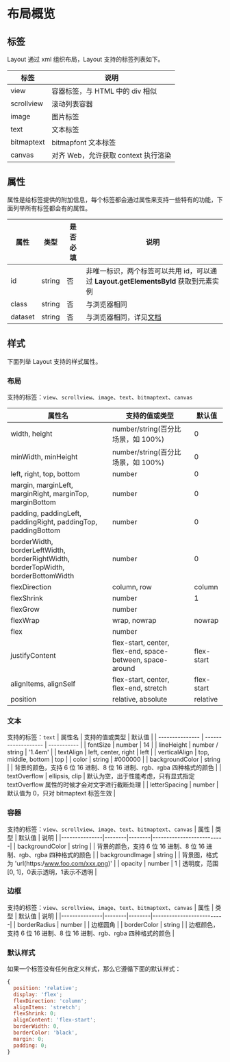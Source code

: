 # 布局概览

## 标签

Layout 通过 xml 组织布局，Layout 支持的标签列表如下。

| 标签       | 说明                                |
| ---------- | ----------------------------------- |
| view       | 容器标签，与 HTML 中的 div 相似     |
| scrollview | 滚动列表容器                        |
| image      | 图片标签                            |
| text       | 文本标签                            |
| bitmaptext | bitmapfont 文本标签                 |
| canvas     | 对齐 Web，允许获取 context 执行渲染 |

## 属性

属性是给标签提供的附加信息，每个标签都会通过属性来支持一些特有的功能，下面列举所有标签都会有的属性。

| 属性    | 类型   | 是否必填 | 说明                                                                                           |
| ------- | ------ | -------- | ---------------------------------------------------------------------------------------------- |
| id      | string | 否       | 非唯一标识，两个标签可以共用 id，可以通过 **Layout.getElementsById** 获取到元素实例            |
| class   | string | 否       | 与浏览器相同                                                                                   |
| dataset | string | 否       | 与浏览器相同，详见[文档](https://developer.mozilla.org/en-US/docs/Web/API/HTMLElement/dataset) |

## 样式

下面列举 Layout 支持的样式属性。

### 布局

支持的标签：`view`、`scrollview`、`image`、`text`、`bitmaptext`、`canvas`

| 属性名                                                                            | 支持的值或类型                                            | 默认值     |
| --------------------------------------------------------------------------------- | --------------------------------------------------------- | ---------- |
| width, height                                                                     | number/string(百分比场景，如 100%)                        | 0          |
| minWidth, minHeight                                                               | number/string(百分比场景，如 100%)                        | 0          |
| left, right, top, bottom                                                          | number                                                    | 0          |
| margin, marginLeft, marginRight, marginTop, marginBottom                          | number                                                    | 0          |
| padding, paddingLeft, paddingRight, paddingTop, paddingBottom                     | number                                                    | 0          |
| borderWidth, borderLeftWidth, borderRightWidth, borderTopWidth, borderBottomWidth | number                                                    | 0          |
| flexDirection                                                                     | column, row                                               | column     |
| flexShrink                                                                        | number                                                    | 1          |
| flexGrow                                                                          | number                                                    |            |
| flexWrap                                                                          | wrap, nowrap                                              | nowrap     |
| flex                                                                              | number                                                    |            |
| justifyContent                                                                    | flex-start, center, flex-end, space-between, space-around | flex-start |
| alignItems, alignSelf                                                             | flex-start, center, flex-end, stretch                     | flex-start |
| position                                                                          | relative, absolute                                        | relative   |

### 文本

支持的标签：`text`
| 属性名 | 支持的值或类型 | 默认值 |
| --------------- | ------------------- | ----------- |
| fontSize | number | 14 |
| lineHeight | number / string | '1.4em' |
| textAlign | left, center, right | left |
| verticalAlign | top, middle, bottom | top |
| color | string | #000000 |
| backgroundColor | string | | 背景的颜色，支持 6 位 16 进制、8 位 16 进制、rgb、rgba 四种格式的颜色 |
| textOverflow | ellipsis, clip | 默认为空，出于性能考虑，只有显式指定 textOverflow 属性的时候才会对文字进行截断处理 |
| letterSpacing | number | 默认值为 0，只对 bitmaptext 标签生效 |

### 容器

支持的标签：`view`、`scrollview`、`image`、`text`、`bitmaptext`、`canvas`
| 属性 | 类型 | 默认值 | 说明 |
|---------------|--------|--------|--------------------------|
| backgroundColor | string | | 背景的颜色，支持 6 位 16 进制、8 位 16 进制、rgb、rgba 四种格式的颜色 |
| backgroundImage | string | | 背景图，格式为 'url(https:/www.foo.com/xxx.png)'  |
| opacity | number | 1 | 透明度，范围[0, 1]，0表示透明，1表示不透明 |

### 边框

支持的标签：`view`、`scrollview`、`image`、`text`、`bitmaptext`、`canvas`
| 属性 | 类型 | 默认值 | 说明 |
|---------------|--------|--------|--------------------------|
| borderRadius | number | | 边框圆角 |
| borderColor | string | | 边框颜色，支持 6 位 16 进制、8 位 16 进制、rgb、rgba 四种格式的颜色 |

### 默认样式

如果一个标签没有任何自定义样式，那么它遵循下面的默认样式：

```js
{
  position: 'relative';
  display: 'flex';
  flexDirection: 'column';
  alignItems: 'stretch';
  flexShrink: 0;
  alignContent: 'flex-start';
  borderWidth: 0,
  borderColor: 'black',
  margin: 0;
  padding: 0;
}
```
